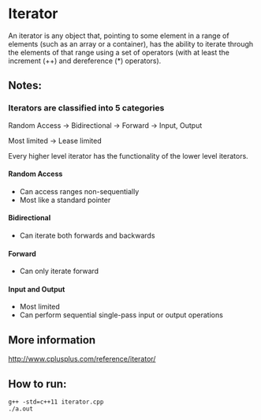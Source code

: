 # Iterator

An iterator is any object that, pointing to some element in a range of elements (such as an array or a container), has the ability to iterate through the elements of that range using a set of operators (with at least the increment (++) and dereference (*) operators).

## Notes:

### Iterators are classified into 5 categories

Random Access -> Bidirectional -> Forward -> Input, Output

Most limited -> Lease limited

Every higher level iterator has the functionality of the lower level iterators.

#### Random Access

*  Can access ranges non-sequentially
*  Most like a standard pointer

#### Bidirectional

*  Can iterate both forwards and backwards

#### Forward

*  Can only iterate forward

#### Input and Output

*  Most limited
*  Can perform sequential single-pass input or output operations 

## More information

http://www.cplusplus.com/reference/iterator/

## How to run:
```
g++ -std=c++11 iterator.cpp
./a.out
```
